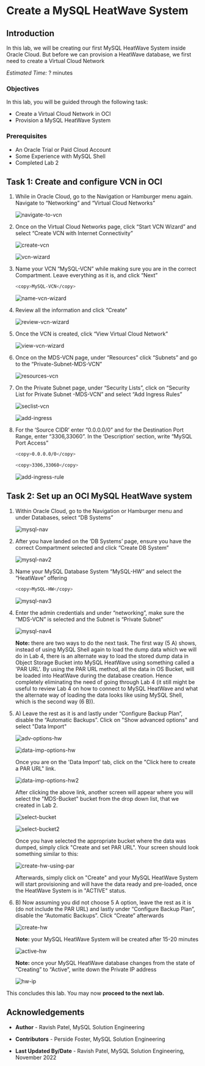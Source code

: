 # Create a MySQL HeatWave System

## Introduction

In this lab, we will be creating our first MySQL HeatWave System inside Oracle Cloud. But before we can provision a HeatWave database, we first need to create a Virtual Cloud Network

_Estimated Time:_ ? minutes

### Objectives

In this lab, you will be guided through the following task:

- Create a Virtual Cloud Network in OCI
- Provision a MySQL HeatWave System

### Prerequisites

- An Oracle Trial or Paid Cloud Account
- Some Experience with MySQL Shell
- Completed Lab 2

## Task 1: Create and configure VCN in OCI

1. While in Oracle Cloud, go to the Navigation or Hamburger menu again. Navigate to “Networking” and “Virtual Cloud Networks”

    ![](./images/nav-vcn.png "navigate-to-vcn")

2. Once on the Virtual Cloud Networks page, click “Start VCN Wizard” and select “Create VCN with Internet Connectivity”

    ![](./images/create-vcn.png "create-vcn")

    ![](./images/vcn-wizard.png "vcn-wizard")

3. Name your VCN “MySQL-VCN” while making sure you are in the correct Compartment. Leave everything as it is, and click “Next”
    ```bash
    <copy>MySQL-VCN</copy>
    ```

    ![](./images/name-vcn.png "name-vcn-wizard")

4. Review all the information and click “Create”

    ![](./images/review-vcn.png "review-vcn-wizard")

5. Once the VCN is created, click “View Virtual Cloud Network”

    ![](./images/view-vcn.png "view-vcn-wizard")

6. Once on the MDS-VCN page, under “Resources” click “Subnets” and go to the “Private-Subnet-MDS-VCN”

    ![](./images/resources-vcn.png "resources-vcn")

7. On the Private Subnet page, under “Security Lists”, click on “Security List for Private Subnet -MDS-VCN” and select “Add Ingress Rules”

    ![](./images/sc-vcn.png "seclist-vcn")

    ![](./images/add-ingr.png "add-ingress")

8. For the ‘Source CIDR’ enter “0.0.0.0/0” and for the Destination Port Range, enter “3306,33060”. In the ‘Description’ section, write “MySQL Port Access”
    ```bash
    <copy>0.0.0.0/0</copy>
    ```
    ```bash
    <copy>3306,33060</copy>
    ```

    ![](./images/add-rule.png "add-ingress-rule")

## Task 2: Set up an OCI MySQL HeatWave system

1. Within Oracle Cloud, go to the Navigation or Hamburger menu and under Databases, select “DB Systems”

    ![](./images/mysql-nav.png "mysql-nav")

2. After you have landed on the ‘DB Systems’ page, ensure you have the correct Compartment selected and click “Create DB System”

    ![](./images/create-hw.png "mysql-nav2")

3. Name your MySQL Database System “MySQL-HW” and select the “HeatWave” offering
    ```bash
    <copy>MySQL-HW</copy>
    ```

    ![](./images/create-hw2.png "mysql-nav3")

4. Enter the admin credentials and under “networking”, make sure the “MDS-VCN” is selected and the Subnet is “Private Subnet”

    ![](./images/hw-priv.png "mysql-nav4")

    **Note:** there are two ways to do the next task. The first way (5 A) shows, instead of using MySQL Shell again to load the dump data which we will do in Lab 4, there is an alternate way to load the stored dump data in Object Storage Bucket into MySQL HeatWave using something called a 'PAR URL'. By using the PAR URL method, all the data in OS Bucket, will be loaded into HeatWave during the database creation. Hence completely eliminating the need of going through Lab 4 (it still might be useful to review Lab 4 on how to connect to MySQL HeatWave and what the alternate way of loading the data looks like using MySQL Shell, which is the second way (6 B)).

5. A) Leave the rest as it is and lastly under “Configure Backup Plan”, disable the “Automatic Backups”. Click on "Show advanced options" and select "Data Import"

    ![](./images/adv-options.png "adv-options-hw")

    ![](./images/data-imp.png "data-imp-options-hw")

    Once you are on the 'Data Import' tab, click on the "Click here to create a PAR URL" link.

    ![](./images/create-par.png "data-imp-options-hw2")

    After clicking the above link, another screen will appear where you will select the "MDS-Bucket" bucket from the drop down list, that we created in Lab 2.

    ![](./images/select-buck.png "select-bucket")

    ![](./images/select-buck2.png "select-bucket2")

    Once you have selected the appropriate bucket where the data was dumped, simply click "Create and set PAR URL". Your screen should look something similar to this:

    ![](./images/create-hw-w-par.png "create-hw-using-par")

    Afterwards, simply click on "Create" and your MySQL HeatWave System will start provisioning and will have the data ready and pre-loaded, once the HeatWave System is in "ACTIVE" status.

6. B) Now assuming you did not choose 5 A option, leave the rest as it is (do not include the PAR URL) and lastly under “Configure Backup Plan”, disable the “Automatic Backups”. Click “Create” afterwards

    ![](./images/create-hw-final.png "create-hw")

    **Note:** your MySQL HeatWave System will be created after 15-20 minutes

    ![](./images/active-hw.png "active-hw")

    **Note:** once your MySQL HeatWave database changes from the state of “Creating” to “Active”, write down the Private IP address

    ![](./images/hw-ip.png "hw-ip")

This concludes this lab. You may now **proceed to the next lab.**

## Acknowledgements

- **Author** - Ravish Patel, MySQL Solution Engineering

- **Contributors** - Perside Foster, MySQL Solution Engineering

- **Last Updated By/Date** - Ravish Patel, MySQL Solution Engineering, November 2022
